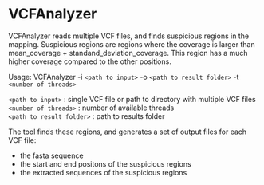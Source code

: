 # VCFAnalyzer

VCFAnalyzer reads multiple VCF files, and finds suspicious regions in the mapping. 
Suspicious regions are regions where the coverage is larger than mean_coverage + standand_deviation_coverage. This region has a much higher coverage compared to the other positions.

Usage: 
VCFAnalyzer -i `<path to input>` -o `<path to result folder>` -t `<number of threads>`
    
  `<path to input>`         : single VCF file or path to directory with multiple VCF files <br />
  `<number of threads>`     : number of available threads <br />
  `<path to result folder>` : path to results folder

The tool finds these regions, and generates a set of output files for each VCF file:
  - the fasta sequence
  - the start and end positons of the suspicious regions
  - the extracted sequences of the suspicious regions
